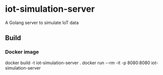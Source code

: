 # iot-simulation-server
A Golang server to simulate IoT data

## Build

### Docker image
docker build -t iot-simulation-server .
docker run --rm -it -p 8080:8080 iot-simulation-server
